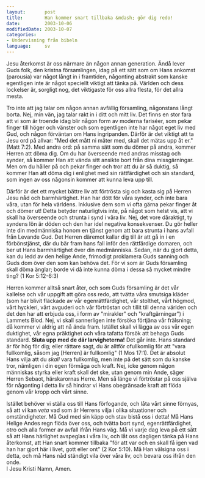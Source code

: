 ```yaml
---
layout:       post
title:        Han kommer snart tillbaka &mdash; gör dig redo!
date:         2003-10-06
modifiedDate: 2003-10-07
categories:
- Undervisning från bibeln
language:     sv
---
```

Jesu återkomst är oss närmare än någon annan generation.  Ändå lever Guds folk, den kristna församlingen, idag på ett sätt som om Hans ankomst  (parousia) var något långt in i framtiden, någonting abstrakt som kanske egentligen inte är något speciellt viktigt att tänka på. Världen och dess lockelser är, sorgligt nog, det viktigaste för oss allra flesta, för det allra mesta.

Tro inte att jag talar om någon annan avfällig församling, någonstans långt borta.  Nej, min vän, jag talar rakt in i ditt och mitt liv. Det finns en stor fara att vi som är troende idag blir någon form av moderna fariséer, som pekar finger till höger och  vänster och som egentligen inte har något eget liv med Gud, och någon förväntan om Hans ingripanden.  Därför är det viktigt att ta Jesu ord på allvar: "Med det mått ni mäter med, skall det mätas upp åt er." (Matt 7:2). Med andra ord: på samma sätt som du dömer på andra, kommer Herren att döma dig.  Om du har överseende med andras misstag och synder, så kommer Han att vända sitt ansikte bort från dina missgärningar.  Men om du håller på och pekar finger och tror att du är så duktig, så kommer Han att döma dig i enlighet med sin  rättfärdighet och sin standard, som ingen av oss någonsin kommer att kunna leva upp till.

Därför är det ett mycket bättre liv att förtrösta sig och kasta sig på Herren Jesu nåd och barmhärtighet.  Han har dött för våra synder, och inte bara våra, utan för hela världens.  Inklusive dem som vi ofta gärna pekar finger åt och dömer ut!  Detta betyder naturligtvis inte, på något som helst vis, att vi skall ha överseende och strunta i synd i våra liv.  Nej, det vore dåraktigt, ty syndens lön är döden och den har idel negativa konsekvenser.  Du gör heller inte din medmänniska honom en tjänst genom att bara strunta i hans avfall från Levande Gud.  Det Herren däremot kallar dig till är att gå in i en förbönstjänst, där du bär fram hans fall inför den rättfärdige domaren, och ber ut Hans barmhärtighet över din medmänniska.  Sedan, när du gjort detta, kan du ledd av den helige Ande, frimodigt proklamera Guds sanning och Guds dom över den som kan behöva det.  För vi som är Guds församling skall döma änglar; borde vi då inte kunna döma i dessa så mycket mindre ting? (1 Kor 5:12-6:3)

Herren kommer alltså snart åter, och som Guds  församling är det vår kallelse och vår uppgift att göra oss redo, att tvätta våra smutsiga kläder (som har blivit fläckade av vår egenrättfärdighet, vår stolthet, vårt högmod, vårt hyckleri, vårt avguderi och vår förtröstan och tillit till denna världen och det den har att erbjuda oss, i form av "mirakler" och "kraftgärningar") i Lammets Blod.  Nej, vi skall sannerligen inte försöka förtjäna vår frälsning; då kommer vi aldrig att nå ända fram.  Istället skall vi lägga av oss vår egen duktighet, vår egna präktighet och våra tafatta försök att behaga Guds standard. <b>Sluta upp med de där larvigheterna!</b>  Det går inte.  Hans standard är för hög för dig; eller rättare sagt, du är alltför ofullkomlig för att "vara fullkomlig, såsom jag [Herren] är fullkomlig" (1 Mos 17:1).  Det är absolut Hans vilja att du <em>skall</em> vara fullkomlig, men inte på det sätt som du kanske tror, nämligen i din egen förmåga och kraft. Nej, icke genom någon människas styrka eller kraft skall det ske, utan genom min Ande, säger Herren Sebaot, härskarornas Herre.  Men så länge vi förtröstar på oss själva för någonting i detta liv så hindrar vi Hans obegränsade kraft att flöda genom vår kropp och vårt sinne.

Istället behöver vi ställa oss till Hans förfogande, och låta vårt sinne förnyas, så att vi kan <em>veta</em> vad som är Herrens vilja i olika situationer och omständigheter.  Må Gud med sin käpp och stav bistå oss i detta!  Må Hans Helige Andes regn flöda över oss, och tvätta bort synd,  egenrättfärdighet, otro och alla former av avfall ifrån Hans väg.  Må vi varje dag leva på ett sätt så att Hans härlighet avspeglas i våra liv, och låt oss dagligen tänka på Hans återkomst, att Han snart kommer tillbaka "för att var och en skall få igen vad han har gjort här i livet, gott eller ont" (2 Kor 5:10).  Må Han välsigna oss i detta, och må Hans nåd ständigt vila över våra liv, och bevara oss ifrån den onde.<br/>I Jesu Kristi Namn, Amen.

